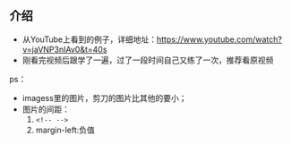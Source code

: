 ## 介绍
  - 从YouTube上看到的例子，详细地址：https://www.youtube.com/watch?v=jaVNP3nIAv0&t=40s
  - 刚看完视频后跟学了一遍，过了一段时间自己又练了一次，推荐看原视频

  ps：
  * imagess里的图片，剪刀的图片比其他的要小；
* 图片的间距：
    1. `<!-- -->`
    2. margin-left:负值
  